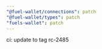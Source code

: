 ```yaml
---
"@fuel-wallet/connections": patch
"@fuel-wallet/types": patch
"fuels-wallet": patch
---
```


ci: update to tag rc-2485
